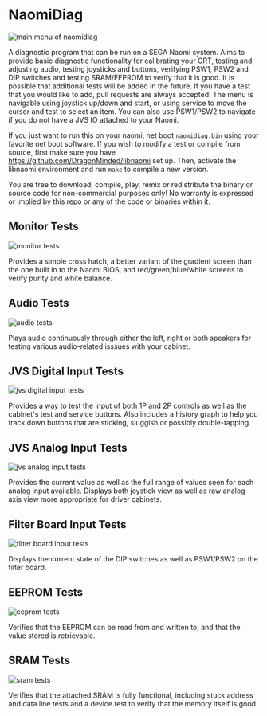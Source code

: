 NaomiDiag
=========

![main menu of naomidiag](/screenshots/mainmenu.png?raw=true "NaomiDiag Main Menu")

A diagnostic program that can be run on a SEGA Naomi system. Aims to provide basic diagnostic functionality for calibrating your CRT, testing and adjusting audio, testing joysticks and buttons, verifying PSW1, PSW2 and DIP switches and testing SRAM/EEPROM to verify that it is good. It is possible that additional tests will be added in the future. If you have a test that you would like to add, pull requests are always accepted! The menu is navigable using joystick up/down and start, or using service to move the cursor and test to select an item. You can also use PSW1/PSW2 to navigate if you do not have a JVS IO attached to your Naomi.

If you just want to run this on your naomi, net boot `naomidiag.bin` using your favorite net boot software. If you wish to modify a test or compile from source, first make sure you have https://github.com/DragonMinded/libnaomi set up. Then, activate the libnaomi environment and run `make` to compile a new version. 

You are free to download, compile, play, remix or redistribute the binary or source code for non-commercial purposes only! No warranty is expressed or implied by this repo or any of the code or binaries within it.

Monitor Tests
-------------

![monitor tests](/screenshots/video.png?raw=true "NaomiDiag Monitor Tests")

Provides a simple cross hatch, a better variant of the gradient screen than the one built in to the Naomi BIOS, and red/green/blue/white screens to verify purity and white balance.

Audio Tests
-----------

![audio tests](/screenshots/audio.png?raw=true "NaomiDiag Audio Tests")

Plays audio continuously through either the left, right or both speakers for testing various audio-related isssues with your cabinet.

JVS Digital Input Tests
-----------------------

![jvs digital input tests](/screenshots/digital.png?raw=true "NaomiDiag JVS Digital Input Tests")

Provides a way to test the input of both 1P and 2P controls as well as the cabinet's test and service buttons. Also includes a history graph to help you track down buttons that are sticking, sluggish or possibly double-tapping.

JVS Analog Input Tests
----------------------

![jvs analog input tests](/screenshots/analog.png?raw=true "NaomiDiag JVS Analog Input Tests")

Provides the current value as well as the full range of values seen for each analog input available. Displays both joystick view as well as raw analog axis view more appropriate for driver cabinets.

Filter Board Input Tests
------------------------

![filter board input tests](/screenshots/filter.png?raw=true "NaomiDiag Filter Board Input Tests")

Displays the current state of the DIP switches as well as PSW1/PSW2 on the filter board.

EEPROM Tests
------------

![eeprom tests](/screenshots/eeprom.png?raw=true "NaomiDiag EEPROM Tests")

Verifies that the EEPROM can be read from and written to, and that the value stored is retrievable.

SRAM Tests
----------

![sram tests](/screenshots/sram.png?raw=true "NaomiDiag SRAM Tests")

Verifies that the attached SRAM is fully functional, including stuck address and data line tests and a device test to verify that the memory itself is good.

